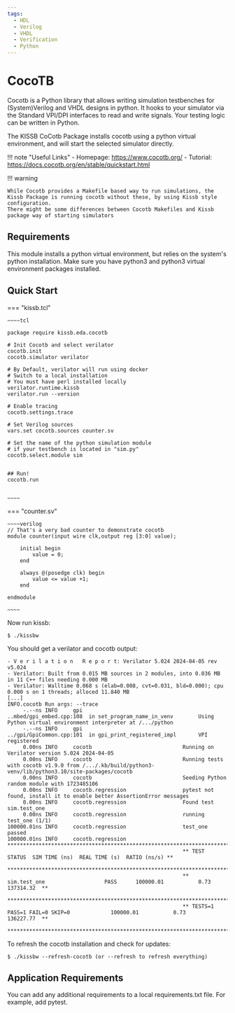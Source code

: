 ```yaml
---
tags:
  - HDL
  - Verilog
  - VHDL
  - Verification
  - Python
---
```

# CocoTB


Cocotb is a Python library that allows writing simulation testbenches for (System)Verilog and VHDL designs in python. It hooks to your simulator via the Standard VPI/DPI interfaces to read and write signals. Your testing logic can be written in Python.

The KISSB CoCotb Package installs cocotb using a python virtual environment, and will start the selected simulator directly.

!!! note "Useful Links"
    - Homepage: https://www.cocotb.org/
    - Tutorial: https://docs.cocotb.org/en/stable/quickstart.html

!!! warning

    While Cocotb provides a Makefile based way to run simulations, the Kissb Package is running cocotb without these, by using Kissb style configuration.
    There might be some differences between Cocotb Makefiles and Kissb package way of starting simulators

## Requirements

This module installs a python virtual environment, but relies on the system's python installation.
Make sure you have python3 and python3 virtual environment packages installed.

## Quick Start

=== "kissb.tcl"

    ~~~~tcl

    package require kissb.eda.cocotb

    # Init Cocotb and select verilator
    cocotb.init
    cocotb.simulator verilator

    # By Default, verilator will run using docker
    # Switch to a local installation
    # You must have perl installed locally
    verilator.runtime.kissb
    verilator.run --version

    # Enable tracing
    cocotb.settings.trace

    # Set Verilog sources
    vars.set cocotb.sources counter.sv

    # Set the name of the python simulation module
    # if your testbench is located in "sim.py"
    cocotb.select.module sim


    ## Run!
    cocotb.run


    ~~~~

=== "counter.sv"

    ~~~~verilog
    // That's a very bad counter to demonstrate cocotb
    module counter(input wire clk,output reg [3:0] value);

        initial begin
            value = 0;
        end

        always @(posedge clk) begin
            value <= value +1;
        end

    endmodule

    ~~~~

Now run kissb:

    $ ./kissbw

You should get a verilator and cocotb output:

~~~~console
- V e r i l a t i o n   R e p o r t: Verilator 5.024 2024-04-05 rev v5.024
- Verilator: Built from 0.015 MB sources in 2 modules, into 0.036 MB in 11 C++ files needing 0.000 MB
- Verilator: Walltime 0.068 s (elab=0.008, cvt=0.031, bld=0.000); cpu 0.000 s on 1 threads; alloced 11.840 MB
[...]
INFO.cocotb Run args: --trace
     -.--ns INFO     gpi                                ..mbed/gpi_embed.cpp:108  in set_program_name_in_venv        Using Python virtual environment interpreter at /.../python
     -.--ns INFO     gpi                                ../gpi/GpiCommon.cpp:101  in gpi_print_registered_impl       VPI registered
     0.00ns INFO     cocotb                             Running on Verilator version 5.024 2024-04-05
     0.00ns INFO     cocotb                             Running tests with cocotb v1.9.0 from /.../.kb/build/python3-venv/lib/python3.10/site-packages/cocotb
     0.00ns INFO     cocotb                             Seeding Python random module with 1723485106
     0.00ns INFO     cocotb.regression                  pytest not found, install it to enable better AssertionError messages
     0.00ns INFO     cocotb.regression                  Found test sim.test_one
     0.00ns INFO     cocotb.regression                  running test_one (1/1)
100000.01ns INFO     cocotb.regression                  test_one passed
100000.01ns INFO     cocotb.regression                  **************************************************************************************
                                                        ** TEST                          STATUS  SIM TIME (ns)  REAL TIME (s)  RATIO (ns/s) **
                                                        **************************************************************************************
                                                        ** sim.test_one                   PASS      100000.01           0.73     137314.32  **
                                                        **************************************************************************************
                                                        ** TESTS=1 PASS=1 FAIL=0 SKIP=0             100000.01           0.73     136227.77  **
                                                        **************************************************************************************
~~~~

To refresh the cocotb installation and check for updates:

    $ ./kissbw --refresh-cocotb (or --refresh to refresh everything)

## Application Requirements

You can add any additional requirements to a local requirements.txt file. For example, add pytest.
